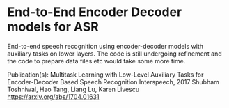 # End-to-End Encoder Decoder models for ASR

End-to-end speech recognition using encoder-decoder models with auxiliary tasks on lower layers. 
The code is still undergoing refinement and the code to prepare data files etc would take some more time. 

Publication(s):
Multitask Learning with Low-Level Auxiliary Tasks for Encoder-Decoder Based Speech Recognition
Interspeech, 2017
Shubham Toshniwal, Hao Tang, Liang Lu, Karen Livescu
https://arxiv.org/abs/1704.01631
